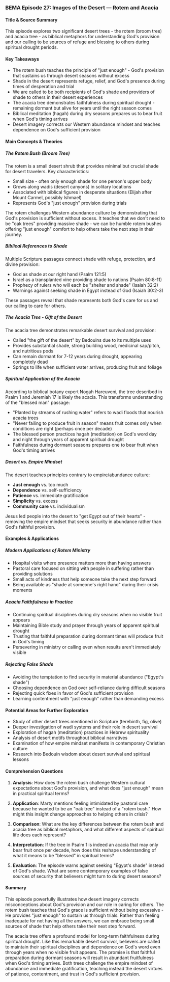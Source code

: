 ### BEMA Episode 27: Images of the Desert — Rotem and Acacia

#### Title & Source Summary
This episode explores two significant desert trees - the rotem (broom tree) and acacia tree - as biblical metaphors for understanding God's provision and our calling to be sources of refuge and blessing to others during spiritual drought periods.

#### Key Takeaways
- The rotem bush teaches the principle of "just enough" - God's provision that sustains us through desert seasons without excess
- Shade in the desert represents refuge, relief, and God's presence during times of desperation and trial
- We are called to be both recipients of God's shade and providers of shade to others in their desert experiences  
- The acacia tree demonstrates faithfulness during spiritual drought - remaining dormant but alive for years until the right season comes
- Biblical meditation (hagah) during dry seasons prepares us to bear fruit when God's timing arrives
- Desert imagery corrects our Western abundance mindset and teaches dependence on God's sufficient provision

#### Main Concepts & Theories

##### The Rotem Bush (Broom Tree)
The rotem is a small desert shrub that provides minimal but crucial shade for desert travelers. Key characteristics:
- Small size - often only enough shade for one person's upper body
- Grows along wadis (desert canyons) in solitary locations
- Associated with biblical figures in desperate situations (Elijah after Mount Carmel, possibly Ishmael)
- Represents God's "just enough" provision during trials

The rotem challenges Western abundance culture by demonstrating that God's provision is sufficient without excess. It teaches that we don't need to be "oak trees" providing massive shade - we can be humble rotem bushes offering "just enough" comfort to help others take the next step in their journey.

##### Biblical References to Shade
Multiple Scripture passages connect shade with refuge, protection, and divine provision:
- God as shade at our right hand (Psalm 121:5)
- Israel as a transplanted vine providing shade to nations (Psalm 80:8-11)
- Prophecy of rulers who will each be "shelter and shade" (Isaiah 32:2)
- Warnings against seeking shade in Egypt instead of God (Isaiah 30:2-3)

These passages reveal that shade represents both God's care for us and our calling to care for others.

##### The Acacia Tree - Gift of the Desert
The acacia tree demonstrates remarkable desert survival and provision:
- Called "the gift of the desert" by Bedouins due to its multiple uses
- Provides substantial shade, strong building wood, medicinal sap/pitch, and nutritious pods
- Can remain dormant for 7-12 years during drought, appearing completely dead
- Springs to life when sufficient water arrives, producing fruit and foliage

##### Spiritual Application of the Acacia
According to biblical botany expert Nogah Hareuveni, the tree described in Psalm 1 and Jeremiah 17 is likely the acacia. This transforms understanding of the "blessed man" passage:
- "Planted by streams of rushing water" refers to wadi floods that nourish acacia trees
- "Never failing to produce fruit in season" means fruit comes only when conditions are right (perhaps once per decade)
- The blessed person practices hagah (meditation) on God's word day and night through years of apparent spiritual drought
- Faithfulness during dormant seasons prepares one to bear fruit when God's timing arrives

##### Desert vs. Empire Mindset
The desert teaches principles contrary to empire/abundance culture:
- **Just enough** vs. too much
- **Dependence** vs. self-sufficiency  
- **Patience** vs. immediate gratification
- **Simplicity** vs. excess
- **Community care** vs. individualism

Jesus led people into the desert to "get Egypt out of their hearts" - removing the empire mindset that seeks security in abundance rather than God's faithful provision.

#### Examples & Applications

##### Modern Applications of Rotem Ministry
- Hospital visits where presence matters more than having answers
- Pastoral care focused on sitting with people in suffering rather than providing solutions
- Small acts of kindness that help someone take the next step forward
- Being available as "shade at someone's right hand" during their crisis moments

##### Acacia Faithfulness in Practice
- Continuing spiritual disciplines during dry seasons when no visible fruit appears
- Maintaining Bible study and prayer through years of apparent spiritual drought
- Trusting that faithful preparation during dormant times will produce fruit in God's timing
- Persevering in ministry or calling even when results aren't immediately visible

##### Rejecting False Shade
- Avoiding the temptation to find security in material abundance ("Egypt's shade")
- Choosing dependence on God over self-reliance during difficult seasons
- Rejecting quick fixes in favor of God's sufficient provision
- Learning contentment with "just enough" rather than demanding excess

#### Potential Areas for Further Exploration
- Study of other desert trees mentioned in Scripture (terebinth, fig, olive)
- Deeper investigation of wadi systems and their role in desert survival
- Exploration of hagah (meditation) practices in Hebrew spirituality  
- Analysis of desert motifs throughout biblical narratives
- Examination of how empire mindset manifests in contemporary Christian culture
- Research into Bedouin wisdom about desert survival and spiritual lessons

#### Comprehension Questions

1. **Analysis**: How does the rotem bush challenge Western cultural expectations about God's provision, and what does "just enough" mean in practical spiritual terms?

2. **Application**: Marty mentions feeling intimidated by pastoral care because he wanted to be an "oak tree" instead of a "rotem bush." How might this insight change approaches to helping others in crisis?

3. **Comparison**: What are the key differences between the rotem bush and acacia tree as biblical metaphors, and what different aspects of spiritual life does each represent?

4. **Interpretation**: If the tree in Psalm 1 is indeed an acacia that may only bear fruit once per decade, how does this reshape understanding of what it means to be "blessed" in spiritual terms?

5. **Evaluation**: The episode warns against seeking "Egypt's shade" instead of God's shade. What are some contemporary examples of false sources of security that believers might turn to during desert seasons?

#### Summary

This episode powerfully illustrates how desert imagery corrects misconceptions about God's provision and our role in caring for others. The rotem bush teaches that God's grace is sufficient without being excessive - He provides "just enough" to sustain us through trials. Rather than feeling inadequate for not having all the answers, we can embrace being small sources of shade that help others take their next step forward.

The acacia tree offers a profound model for long-term faithfulness during spiritual drought. Like this remarkable desert survivor, believers are called to maintain their spiritual disciplines and dependence on God's word even through years when no visible fruit appears. The promise is that faithful preparation during dormant seasons will result in abundant fruitfulness when God's timing arrives. Both trees challenge the empire mindset of abundance and immediate gratification, teaching instead the desert virtues of patience, contentment, and trust in God's sufficient provision.